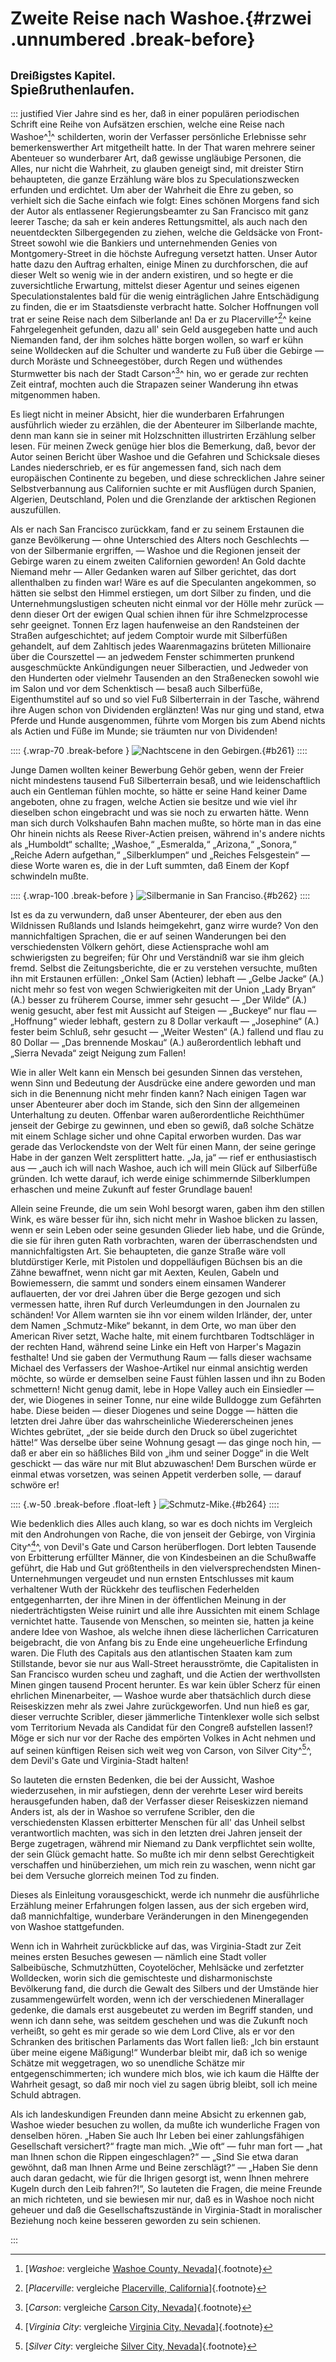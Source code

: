 # **Zweite Reise nach Washoe.**{#rzwei .unnumbered .break-before}

## <small>Dreißigstes Kapitel.</small><br />Spießruthenlaufen.

::: justified
Vier Jahre sind es her, daß in einer populären periodischen Schrift eine Reihe
von Aufsätzen erschien, welche eine Reise nach Washoe^[^3000]^ schilderten, worin der
Verfasser persönliche Erlebnisse sehr bemerkenswerther Art mitgetheilt hatte. In
der That waren mehrere seiner Abenteuer so wunderbarer Art, daß gewisse
ungläubige Personen, die Alles, nur nicht die Wahrheit, zu glauben geneigt sind,
mit dreister Stirn behaupteten, die ganze Erzählung wäre blos zu
Speculationszwecken erfunden und erdichtet. Um aber der Wahrheit die Ehre zu
geben, so verhielt sich die Sache einfach wie folgt: Eines schönen Morgens fand
sich der Autor als entlassener Regierungsbeamter zu San Francisco mit ganz
leerer Tasche; da sah er kein anderes Rettungsmittel, als auch nach den
neuentdeckten Silbergegenden zu ziehen, welche die Geldsäcke von Front-Street
sowohl wie die Bankiers und unternehmenden Genies von Montgomery-Street in die
höchste Aufregung versetzt hatten. Unser Autor hatte dazu den Auftrag erhalten,
einige Minen zu durchforschen, die auf dieser Welt so wenig wie in der andern
existiren, und so hegte er die zuversichtliche Erwartung, mittelst dieser
Agentur und seines eigenen Speculationstalentes bald für die wenig einträglichen
Jahre Entschädigung zu finden, die er im Staatsdienste verbracht hatte. Solcher
Hoffnungen voll trat er seine Reise nach dem Silberlande an! Da er zu
Placerville^[^3001]^ keine Fahrgelegenheit gefunden, dazu all' sein Geld ausgegeben hatte
und auch Niemanden fand, der ihm solches hätte borgen wollen, so warf er kühn
seine Wolldecken auf die Schulter und wanderte zu Fuß über die Gebirge — durch
Moräste und Schneegestöber, durch Regen und wüthendes Sturmwetter bis nach der
Stadt Carson^[^3002]^ hin, wo er gerade zur rechten Zeit eintraf, mochten auch die
Strapazen seiner Wanderung ihn etwas mitgenommen haben.

Es liegt nicht in meiner Absicht, hier die wunderbaren Erfahrungen ausführlich
wieder zu erzählen, die der Abenteurer im Silberlande machte, denn man kann sie
in seiner mit Holzschnitten illustrirten Erzählung selber lesen. Für meinen
Zweck genüge hier blos die Bemerkung, daß, bevor der Autor seinen Bericht über
Washoe und die Gefahren und Schicksale dieses Landes niederschrieb, er es für
angemessen fand, sich nach dem europäischen Continente zu begeben, und diese
schrecklichen Jahre seiner Selbstverbannung aus Californien suchte er mit
Ausflügen durch Spanien, Algerien, Deutschland, Polen und die Grenzlande der
arktischen Regionen auszufüllen.

Als er nach San Francisco zurückkam, fand er zu seinem Erstaunen die ganze
Bevölkerung — ohne Unterschied des Alters noch Geschlechts — von der Silbermanie
ergriffen, — Washoe und die Regionen jenseit der Gebirge waren zu einem zweiten
Californien geworden! An Gold dachte Niemand mehr — Aller Gedanken waren auf
Silber gerichtet, das dort allenthalben zu finden war! Wäre es auf die
Speculanten angekommen, so hätten sie selbst den Himmel erstiegen, um dort
Silber zu finden, und die Unternehmungslustigen scheuten nicht einmal vor der
Hölle mehr zurück — denn dieser Ort der ewigen Qual schien ihnen für ihre
Schmelzprocesse sehr geeignet. Tonnen Erz lagen haufenweise an den Randsteinen
der Straßen aufgeschichtet; auf jedem Comptoir wurde mit Silberfüßen gehandelt,
auf dem Zahltisch jedes Waarenmagazins brüteten Millionaire über die Courszettel
— an jedwedem Fenster schimmerten prunkend ausgeschmückte Ankündigungen neuer
Silberactien, und Jedweder von den Hunderten oder vielmehr Tausenden an den
Straßenecken sowohl wie im Salon und vor dem Schenktisch — besaß auch
Silberfüße, Eigenthumstitel auf so und so viel Fuß Silberterrain in der Tasche,
während ihre Augen schon von Dividenden erglänzten! Was nur ging und stand, etwa
Pferde und Hunde ausgenommen, führte vom Morgen bis zum Abend nichts als Actien
und Füße im Munde; sie träumten nur von Dividenden!

:::: {.wrap-70 .break-before }
![Nachtscene in den Gebirgen.](Abenteuer_im_Apachenlande_0261.jpg "Nachtscene in den Gebirgen."){#b261}
::::

Junge Damen wollten keiner Bewerbung Gehör geben, wenn der Freier nicht
mindestens tausend Fuß Silberterrain besaß, und wie leidenschaftlich auch ein
Gentleman fühlen mochte, so hätte er seine Hand keiner Dame angeboten, ohne zu
fragen, welche Actien sie besitze und wie viel ihr dieselben schon eingebracht
und was sie noch zu erwarten hätte. Wenn man sich durch Volkshaufen Bahn machen
mußte, so hörte man in das eine Ohr hinein nichts als Reese River-Actien
preisen, während in's andere nichts als „Humboldt“ schallte; „Washoe,“
„Esmeralda,“ „Arizona,“ „Sonora,“ „Reiche Adern aufgethan,“ „Silberklumpen“ und
„Reiches Felsgestein“ — diese Worte waren es, die in der Luft summten, daß Einem
der Kopf schwindeln mußte.

:::: {.wrap-100 .break-before }
![Silbermanie in San Franciso.](Abenteuer_im_Apachenlande_0262.jpg "Silbermanie in San Franciso."){#b262}
::::

Ist es da zu verwundern, daß unser Abenteurer, der eben aus den Wildnissen
Rußlands und Islands heimgekehrt, ganz wirre wurde? Von den mannichfaltigen
Sprachen, die er auf seinen Wanderungen bei den verschiedensten Völkern gehört,
diese Actiensprache wohl am schwierigsten zu begreifen; für Ohr und Verständniß
war sie ihm gleich fremd. Selbst die Zeitungsberichte, die er zu verstehen
versuchte, mußten ihn mit Erstaunen erfüllen: „Onkel Sam (Actien) lebhaft —
„Gelbe Jacke“ (A.) nicht mehr so fest von wegen Schwierigkeiten mit der Union
„Lady Bryan“ (A.) besser zu früherem Course, immer sehr gesucht — „Der Wilde“
(A.) wenig gesucht, aber fest mit Aussicht auf Steigen — „Buckeye“ nur flau —
„Hoffnung“ wieder lebhaft, gestern zu 8 Dollar verkauft — „Josephine“ (A.)
fester beim Schluß, sehr gesucht — „Weiter Westen“ (A.) fallend und flau zu 80
Dollar — „Das brennende Moskau“ (A.) außerordentlich lebhaft und „Sierra Nevada“
zeigt Neigung zum Fallen!

Wie in aller Welt kann ein Mensch bei gesunden Sinnen das verstehen, wenn Sinn
und Bedeutung der Ausdrücke eine andere geworden und man sich in die Benennung
nicht mehr finden kann? Nach einigen Tagen war unser Abenteurer aber doch im
Stande, sich den Sinn der allgemeinen Unterhaltung zu deuten. Offenbar waren
außerordentliche Reichthümer jenseit der Gebirge zu gewinnen, und eben so gewiß,
daß solche Schätze mit einem Schlage sicher und ohne Capital erworben wurden.
Das war gerade das Verlockendste von der Welt für einen Mann, der seine geringe
Habe in der ganzen Welt zersplittert hatte. „Ja, ja“ — rief er enthusiastisch
aus — „auch ich will nach Washoe, auch ich will mein Glück auf Silberfüße
gründen. Ich wette darauf, ich werde einige schimmernde Silberklumpen erhaschen
und meine Zukunft auf fester Grundlage bauen!

Allein seine Freunde, die um sein Wohl besorgt waren, gaben ihm den stillen
Wink, es wäre besser für ihn, sich nicht mehr in Washoe blicken zu lassen, wenn
er sein Leben oder seine gesunden Glieder lieb habe, und die Gründe, die sie für
ihren guten Rath vorbrachten, waren der überraschendsten und mannichfaltigsten
Art. Sie behaupteten, die ganze Straße wäre voll blutdürstiger Kerle, mit
Pistolen und doppelläufigen Büchsen bis an die Zähne bewaffnet, wenn nicht gar
mit Aexten, Keulen, Gabeln und Bowiemessern, die sammt und sonders einem
einsamen Wanderer auflauerten, der vor drei Jahren über die Berge gezogen und
sich vermessen hatte, ihren Ruf durch Verleumdungen in den Journalen zu
schänden! Vor Allem warnten sie ihn vor einem wilden Irländer, der, unter dem
Namen „Schmutz-Mike“ bekannt, in dem Orte, wo man über den American River setzt,
Wache halte, mit einem furchtbaren Todtschläger in der rechten Hand, während
seine Linke ein Heft von Harper's Magazin festhalte! Und sie gaben der
Vermuthung Raum — falls dieser wachsame Michael des Verfassers der
Washoe-Artikel nur einmal ansichtig werden möchte, so würde er demselben seine
Faust fühlen lassen und ihn zu Boden schmettern! Nicht genug damit, lebe in Hope
Valley auch ein Einsiedler — der, wie Diogenes in seiner Tonne, nur eine wilde
Bulldogge zum Gefährten habe. Diese beiden — dieser Diogenes und seine Dogge —
hätten die letzten drei Jahre über das wahrscheinliche Wiedererscheinen jenes
Wichtes gebrütet, „der sie beide durch den Druck so übel zugerichtet hätte!“ Was
derselbe über seine Wohnung gesagt — das ginge noch hin, — daß er aber ein so
häßliches Bild von „ihm und seiner Dogge“ in die Welt geschickt — das wäre nur
mit Blut abzuwaschen! Dem Burschen würde er einmal etwas vorsetzen, was seinen
Appetit verderben solle, — darauf schwöre er!

:::: {.w-50 .break-before .float-left }
![Schmutz-Mike.](Abenteuer_im_Apachenlande_0264.jpg "Schmutz-Mike."){#b264}
::::


Wie bedenklich dies Alles auch klang, so war es doch nichts im Vergleich mit den
Androhungen von Rache, die von jenseit der Gebirge, von Virginia City^[^3003]^, von
Devil's Gate und Carson herüberflogen. Dort lebten Tausende von Erbitterung
erfüllter Männer, die von Kindesbeinen an die Schußwaffe geführt, die Hab und
Gut größtentheils in den vielversprechendsten Minen-Unternehmungen vergeudet und
nun ernsten Entschlusses mit kaum verhaltener Wuth der Rückkehr des teuflischen
Federhelden entgegenharrten, der ihre Minen in der öffentlichen Meinung in der
niederträchtigsten Weise ruinirt und alle ihre Aussichten mit einem Schlage
vernichtet hatte. Tausende von Menschen, so meinten sie, hatten ja keine andere
Idee von Washoe, als welche ihnen diese lächerlichen Carricaturen beigebracht,
die von Anfang bis zu Ende eine ungeheuerliche Erfindung waren. Die Fluth des
Capitals aus den atlantischen Staaten kam zum Stillstande, bevor sie nur aus
Wall-Street herausströmte, die Capitalisten in San Francisco wurden scheu und
zaghaft, und die Actien der werthvollsten Minen gingen tausend Procent herunter.
Es war kein übler Scherz für einen ehrlichen Minenarbeiter, — Washoe wurde aber
thatsächlich durch diese Reiseskizzen mehr als zwei Jahre zurückgeworfen. Und
nun hieß es gar, dieser verruchte Scribler, dieser jämmerliche Tintenklexer
wolle sich selbst vom Territorium Nevada als Candidat für den Congreß aufstellen
lassen!? Möge er sich nur vor der Rache des empörten Volkes in Acht nehmen und
auf seinen künftigen Reisen sich weit weg von Carson, von Silver City^[^3004]^, dem
Devil's Gate und Virginia-Stadt halten!

So lauteten die ernsten Bedenken, die bei der Aussicht, Washoe wiederzusehen, in
mir aufstiegen, denn der verehrte Leser wird bereits herausgefunden haben, daß
der Verfasser dieser Reiseskizzen niemand Anders ist, als der in Washoe so
verrufene Scribler, den die verschiedensten Klassen erbitterter Menschen für
all' das Unheil selbst verantwortlich machten, was sich in den letzten drei
Jahren jenseit der Berge zugetragen, während mir Niemand zu Dank verpflichtet
sein wollte, der sein Glück gemacht hatte. So mußte ich mir denn selbst
Gerechtigkeit verschaffen und hinüberziehen, um mich rein zu waschen, wenn nicht
gar bei dem Versuche glorreich meinen Tod zu finden.

Dieses als Einleitung vorausgeschickt, werde ich nunmehr die ausführliche
Erzählung meiner Erfahrungen folgen lassen, aus der sich ergeben wird, daß
mannichfaltige, wunderbare Veränderungen in den Minengegenden von Washoe
stattgefunden.

Wenn ich in Wahrheit zurückblicke auf das, was Virginia-Stadt zur Zeit meines
ersten Besuches gewesen — nämlich eine Stadt voller Salbeibüsche, Schmutzhütten,
Coyotelöcher, Mehlsäcke und zerfetzter Wolldecken, worin sich die gemischteste
und disharmonischste Bevölkerung fand, die durch die Gewalt des Silbers und der
Umstände hier zusammengewürfelt worden, wenn ich der verschiedenen Minerallager
gedenke, die damals erst ausgebeutet zu werden im Begriff standen, und wenn ich
dann sehe, was seitdem geschehen und was die Zukunft noch verheißt, so geht es
mir gerade so wie dem Lord Clive, als er vor den Schranken des britischen
Parlaments das Wort fallen ließ: „Ich bin erstaunt über meine eigene Mäßigung!“
Wunderbar bleibt mir, daß ich so wenige Schätze mit weggetragen, wo so
unendliche Schätze mir entgegenschimmerten; ich wundere mich blos, wie ich  kaum
die Hälfte der Wahrheit gesagt, so daß mir noch viel zu sagen übrig bleibt, soll
ich meine Schuld abtragen.

Als ich landeskundigen Freunden dann meine Absicht zu erkennen gab, Washoe
wieder besuchen zu wollen, da mußte ich wunderliche Fragen von denselben hören.
„Haben Sie auch Ihr Leben bei einer zahlungsfähigen Gesellschaft versichert?“
fragte man mich. „Wie oft“ — fuhr man fort — „hat man Ihnen schon die Rippen
eingeschlagen?“ — „Sind Sie etwa daran gewöhnt, daß man Ihnen Arme und Beine
zerschlägt?“ — „Haben Sie denn auch daran gedacht, wie für die Ihrigen gesorgt
ist, wenn Ihnen mehrere Kugeln durch den Leib fahren?!“, So lauteten die Fragen,
die meine Freunde an mich richteten, und sie bewiesen mir nur, daß es in Washoe
noch nicht geheuer und daß die Gesellschaftszustände in Virginia-Stadt in
moralischer Beziehung noch keine besseren geworden zu sein schienen.

:::


[^3000]: [*Washoe*: vergleiche [Washoe County, Nevada](https://en.wikipedia.org/wiki/Washoe_County,_Nevada)]{.footnote}

[^3001]: [*Placerville*: vergleiche [Placerville, California](https://en.wikipedia.org/wiki/Placerville,_California)]{.footnote}

[^3002]: [*Carson*: vergleiche [Carson City, Nevada](https://en.wikipedia.org/wiki/Carson_City,_Nevada)]{.footnote}

[^3003]: [*Virginia City*: vergleiche [Virginia City, Nevada](https://en.wikipedia.org/wiki/Virginia_City,_Nevada)]{.footnote}

[^3004]: [*Silver City*: vergleiche [Silver City, Nevada](https://en.wikipedia.org/wiki/Silver_City,_Nevada)]{.footnote}
